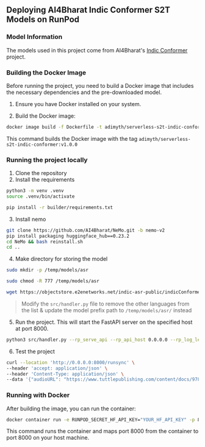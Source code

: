 ## Deploying AI4Bharat Indic Conformer S2T Models on RunPod

### Model Information

The models used in this project come from AI4Bharat's [Indic Conformer](https://github.com/AI4Bharat/IndicConformerASR) project.

### Building the Docker Image

Before running the project, you need to build a Docker image that includes the necessary dependencies and the pre-downloaded model.

1. Ensure you have Docker installed on your system.

2. Build the Docker image:
```bash
docker image build -f Dockerfile -t adimyth/serverless-s2t-indic-conformer:v1.0.0 .
```
This command builds the Docker image with the tag `adimyth/serverless-s2t-indic-conformer:v1.0.0`
  

### Running the project locally

1. Clone the repository
2. Install the requirements
```bash
python3 -m venv .venv
source .venv/bin/activate

pip install -r builder/requirements.txt
```
3. Install nemo
```bash
git clone https://github.com/AI4Bharat/NeMo.git -b nemo-v2
pip install packaging huggingface_hub==0.23.2
cd NeMo && bash reinstall.sh
cd ..
```
4. Make directory for storing the model
```bash
sudo mkdir -p /temp/models/asr

sudo chmod -R 777 /temp/models/asr

wget https://objectstore.e2enetworks.net/indic-asr-public/indicConformer/ai4b_indicConformer_hi.nemo -O /temp/models/asr/hi.nemo
```
> Modify the `src/handler.py` file to remove the other languages from the list & update the model prefix path to `/temp/models/asr/` instead
5. Run the project. This will start the FastAPI server on the specified host at port 8000.
```bash
python3 src/handler.py --rp_serve_api --rp_api_host 0.0.0.0 --rp_log_level DEBUG
```
6. Test the project
```bash
curl --location 'http://0.0.0.0:8000/runsync' \
--header 'accept: application/json' \
--header 'Content-Type: application/json' \
--data '{"audioURL": "https://www.tuttlepublishing.com/content/docs/9780804844383/06-18%20Part2%20Car%20Trouble.mp3", "language": "hi"}'
```

### Running with Docker
After building the image, you can run the container:
```bash
docker container run -e RUNPOD_SECRET_HF_API_KEY="YOUR_HF_API_KEY" -p 8000:8000 adimyth/serverless-stt-deployment:v1.1.0
```
This command runs the container and maps port 8000 from the container to port 8000 on your host machine.

